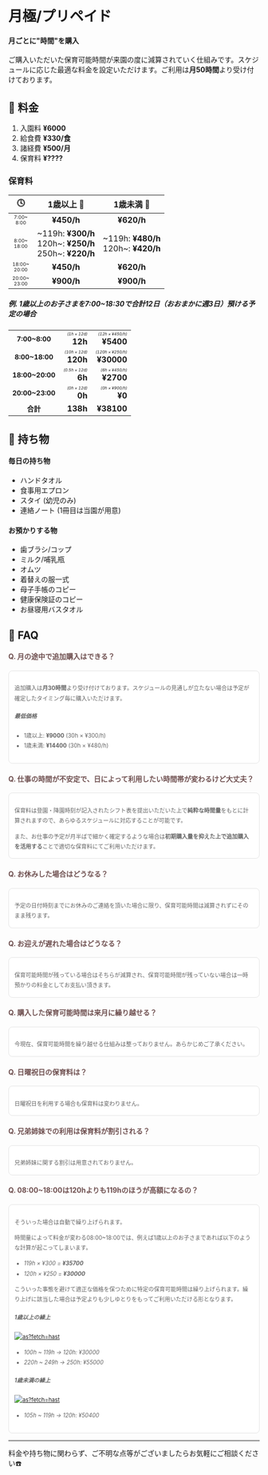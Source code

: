﻿# ⽉極/プリペイド
<style>
.timezone {
	font-size: 0.60em;
}
.caution {
	font-size: 0.50em;
}
.separate {
	font-size: 0.85em;
}
.question {
	color: #6f5050;
}
.answer {
	 padding: 1.2em 1em 1.2em;
	 color: #636363;
	 font-size: 0.8em;
	 line-height: 1.8;
	 background: #ffffff;
	 border-radius: 8px;
	 border: solid 0.15em #e4e4e4;
}
.answer > p:last-child {
	margin-bottom:  0;
}
.nomargin > p {
	margin:  0;
}
</style>

#### 月ごとに"時間"を購入
ご購入いただいた保育可能時間が来園の度に減算されていく仕組みです。スケジュールに応じた最適な料金を設定いただけます。ご利用は**月50時間**より受け付けております。

<!--購入して頂いた保育可能時間がご利用の度に差し引かれるシステムとなっております。スケジュールに応じた最適な料金を月毎に設定できます。

ご利用は**月50時間**より受け付けております。-->

## 📝 料金

1. 入園料 **¥6000**
2. 給食費 **¥330/食**
3. 諸経費 **¥500/月**
4. 保育料 **¥????**

### 保育料

|🕓|1歳以上 👧|1歳未満 👶|
|:-:|:-:|:-:|
|<div class='timezone'>7:00~<br>8:00</div>|**¥450/h**|**¥620/h**|
|<div class='timezone'>8:00~<br>18:00</div>|<div style='text-align:right;'>~119h: **¥300/h**<br>120h~: **¥250/h**<br>250h~: **¥220/h**</div>|<div style='text-align:right;'>~119h: **¥480/h**<br>120h~: **¥420/h**</div>|
|<div class='timezone'>18:00~<br>20:00</div>|**¥450/h**|**¥620/h**|
|<div class='timezone'>20:00~<br>23:00</div>|**¥900/h**|**¥900/h**|

##### 例. 1歳以上のお子さまを7:00~18:30で合計12日（おおまかに週3日）預ける予定の場合

||||
|:-:|-:|-:|
|<div class='separate'>**7:00~8:00**</div>|<div class='caution'>*(1h × 12d)*</div>**12h**|<div class='caution'>*(12h × ¥450/h)*</div>**¥5400**|
|<div class='separate'>**8:00~18:00**</div>|<div class='caution'>*(10h × 12d)*</div>**120h**|<div class='caution'>*(120h × ¥250/h)*</div>**¥30000**|
|<div class='separate'>**18:00~20:00**</div>|<div class='caution'>*(0.5h × 12d)*</div>**6h**|<div class='caution'>*(6h × ¥450/h)*</div>**¥2700**|
|<div class='separate'>**20:00~23:00**</div>|<div class='caution'>*(0h × 12d)*</div>**0h**|<div class='caution'>*(0h × ¥900/h)*</div>**¥0**|
|<div class='separate'>**合計**</div>|**138h**|**¥38100**|

## 🎒 持ち物

#### 毎日の持ち物
- ハンドタオル
- 食事用エプロン
- スタイ (幼児のみ)
- 連絡ノート (1冊目は当園が用意)

#### お預かりする物
- 歯ブラシ/コップ
- ミルク/哺乳瓶
- オムツ
- 着替えの服一式
- 母子手帳のコピー
- 健康保険証のコピー
- お昼寝用バスタオル

## 🤔 FAQ

#### <span class='question'>Q. 月の途中で追加購⼊はできる？</span>
<div class='answer'>

追加購⼊は**月30時間**より受け付けております。スケジュールの見通しが立たない場合は予定が確定したタイミング毎に購入いただけます。

##### 最低価格
- 1歳以上: **¥9000** (30h × ¥300/h)
- 1歳未満: **¥14400** (30h × ¥480/h)
</div>

#### <span class='question'>Q. 仕事の時間が不安定で、日によって利用したい時間帯が変わるけど大丈夫？</span>
<div class='answer'>

保育料は登園・降園時刻が記入されたシフト表を提出いただいた上で**純粋な時間量**をもとに計算されますので、あらゆるスケジュールに対応することが可能です。

また、お仕事の予定が月半ばで細かく確定するような場合は**初期購入量を抑えた上で追加購入を活用する**ことで適切な保育料にてご利用いただけます。

</div>

#### <span class='question'>Q. お休みした場合はどうなる？</span>
<div class='answer'>

予定の日付時刻までにお休みのご連絡を頂いた場合に限り、保育可能時間は減算されずにそのまま残ります。

</div>

#### <span class='question'>Q. お迎えが遅れた場合はどうなる？</span>
<div class='answer'>

保育可能時間が残っている場合はそちらが減算され、保育可能時間が残っていない場合は一時預かりの料金としてお支払い頂きます。

</div>

#### <span class='question'>Q. 購入した保育可能時間は来月に繰り越せる？</span>
<div class='answer'>

今現在、保育可能時間を繰り越せる仕組みは整っておりません。あらかじめご了承ください。

</div>

#### <span class='question'>Q. 日曜祝日の保育料は？</span>
<div class='answer'>

日曜祝日を利用する場合も保育料は変わりません。

</div>

#### <span class='question'>Q. 兄弟姉妹での利用は保育料が割引される？</span>
<div class='answer'>

兄弟姉妹に関する割引は用意されておりません。

</div>

#### <span class='question'>Q. 08:00~18:00は120hよりも119hのほうが高額になるの？</span>
<div class='answer'>

そういった場合は自動で繰り上げられます。

時間量によって料金が変わる08:00~18:00では、例えば1歳以上のお子さまであれば以下のような計算が起こってしまいます。

- _119h × ¥300 = **¥35700**_
- _120h × ¥250 = **¥30000**_

こういった事態を避けて適正な価格を保つために特定の保育可能時間は繰り上げられます。繰り上げに該当した場合は予定よりも少しゆとりをもってご利用いただける形となります。

##### 1歳以上の繰上
<div class='nomargin'>

[![as?fetch=hast](./svg/prepaid.8_18.infant.svg)](./svg/prepaid.8_18.infant.svg)

</div>

- *100h ~ 119h → 120h: ¥30000*
- *220h ~ 249h → 250h: ¥55000*

##### 1歳未満の繰上
<div class='nomargin'>

[![as?fetch=hast](./svg/prepaid.8_18.baby.svg)](./svg/prepaid.8_18.baby.svg)

</div>

- *105h ~ 119h → 120h: ¥50400*

</div>

***
料金や持ち物に関わらず、ご不明な点等がございましたらお気軽にご相談ください☎️
